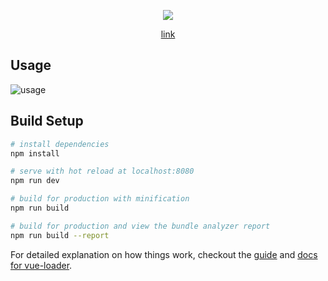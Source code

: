 <p align="center">
  <img src="https://github.com/luosijie/Front-end-Blog/blob/master/img/logo_vue_resume.jpg?raw=true">
</p>
<p align="center">
  <a href="https://luosijie.github.io/vue-resume/#/">link</a>
</p>

## Usage

![usage](https://github.com/luosijie/Front-end-Blog/blob/master/img/vue_resume_usage.PNG?raw=true)

## Build Setup

``` bash
# install dependencies
npm install

# serve with hot reload at localhost:8080
npm run dev

# build for production with minification
npm run build

# build for production and view the bundle analyzer report
npm run build --report
```

For detailed explanation on how things work, checkout the [guide](http://vuejs-templates.github.io/webpack/) and [docs for vue-loader](http://vuejs.github.io/vue-loader).

